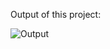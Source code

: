 Output of this project:

![Output](https://github.com/Afnan5750/Stop-Watch/assets/155257728/f06c8f48-9cf2-4ed7-8dad-749b3862da92)
